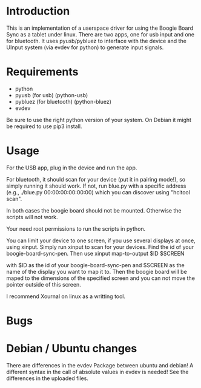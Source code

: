 # Introduction

This is an implementation of a userspace driver for using the Boogie Board Sync
as a tablet under linux.  There are two apps, one for usb input and one for
bluetooth.  It uses pyusb/pybluez to interface with the device and the UInput
system (via evdev for python) to generate input signals.

# Requirements

- python
- pyusb (for usb) (python-usb)
- pybluez (for bluetooth) (python-bluez)
- evdev

Be sure to use the right python version of your system. On Debian it might be required to use pip3 install.

# Usage

For the USB app, plug in the device and run the app.

For bluetooth, it should scan for your device (put it in pairing mode!), so simply running it should work.  If not, run blue.py with a specific address (e.g., ./blue.py 00:00:00:00:00:00) which you can discover using "hcitool scan".

In both cases the boogie board should not be mounted. Otherwise the scripts will not work.

Your need root permissions to run the scripts in python.

You can limit your device to one screen, if you use several displays at once, using xinput. Simply run
xinput
to scan for your devices. Find the id of your boogie-board-sync-pen.
Then use
xinput map-to-output $ID $SCREEN

with $ID as the id of your boogie-board-sync-pen and $SCREEN as the name of the display you want to map it to. Then the boogie board will be maped to the dimensions of the specified screen and you can not move the pointer outside of this screen.

I recommend Xournal on linux as a writting tool.

# Bugs

# Debian / Ubuntu changes
There are differences in the evdev Package between ubuntu and debian! A different syntax in the call of absolute values in evdev is needed! See the differences in the uploaded files.
